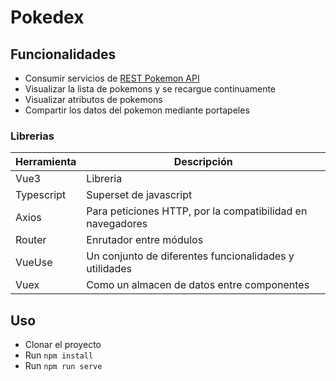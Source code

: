 # Pokedex

## Funcionalidades
- Consumir servicios de [REST Pokemon API](https://pokeapi.co)
- Visualizar la lista de pokemons y se recargue continuamente
- Visualizar atributos de pokemons
- Compartir los datos del pokemon mediante portapeles
### Librerias

| Herramienta | Descripción|
| ------------- | ------------- |
| Vue3  | Libreria  |
| Typescript  | Superset de javascript  |
| Axios | Para peticiones HTTP, por la compatibilidad en navegadores|
| Router | Enrutador entre módulos|
| VueUse | Un conjunto de diferentes funcionalidades y utilidades|
| Vuex | Como un almacen de datos entre componentes|



## Uso

- Clonar el proyecto
- Run `npm install`
- Run `npm run serve`